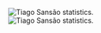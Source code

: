 <p align="left">
  <img src="https://github-readme-stats.vercel.app/api?username=tiagosansao&show_icons=true&theme=radical" alt="Tiago Sansão statistics." /> <br />
  <img src="https://github-readme-stats.vercel.app/api/top-langs/?username=tiagosansao&layout=compact&langs_count=6&theme=radical" alt="Tiago Sansão statistics." />
</p>


